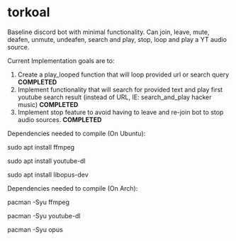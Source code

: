 # torkoal
Baseline discord bot with minimal functionality. 
Can join, leave, mute, deafen, unmute, undeafen, search and play, stop, loop and play a YT audio source.

Current Implementation goals are to:
1) Create a play_looped function that will loop provided url or search query **COMPLETED**
2) Implement functionality that will search for provided text and play first youtube search result (instead of URL, IE:
search_and_play hacker music) **COMPLETED**
3) Implement stop feature to avoid having to leave and re-join bot to stop audio sources. **COMPLETED**


Dependencies needed to compile (On Ubuntu):

sudo apt install ffmpeg

sudo apt install youtube-dl

sudo apt install libopus-dev



Dependencies needed to compile (On Arch):

pacman -Syu ffmpeg

pacman -Syu youtube-dl

pacman -Syu opus
